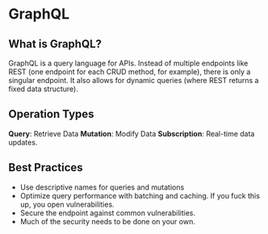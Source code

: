 # GraphQL
## What is GraphQL?
GraphQL is a query language for APIs. Instead of multiple endpoints like REST (one endpoint for each CRUD method, for example), there is only a singular endpoint. It also allows for dynamic queries (where REST returns a fixed data structure).
## Operation Types
**Query**: Retrieve Data
**Mutation**: Modify Data
**Subscription**: Real-time data updates.
## Best Practices
* Use descriptive names for queries and mutations
* Optimize query performance with batching and caching. If you fuck this up, you open vulnerabilities.
* Secure the endpoint against common vulnerabilities.
* Much of the security needs to be done on your own.
